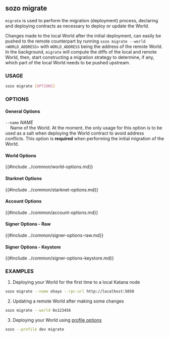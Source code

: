 ## sozo migrate

`migrate` is used to perform the migration (deployment) process, declaring and deploying contracts as necessary to deploy or update the World.

Changes made to the local World after the initial deployment, can easily be pushed to the remote counterpart by running `sozo migrate --world <WORLD_ADDRESS>` with `WORLD_ADDRESS` being the address of the remote World. In the background, `migrate` will compute the diffs of the local and remote World, then, start constructing a migration strategy to determine, if any, which part of the local World needs to be pushed upstream.

### USAGE

```sh
sozo migrate [OPTIONS]
```

### OPTIONS

#### General Options

`--name` _NAME_  
&nbsp;&nbsp;&nbsp;&nbsp;Name of the World. At the moment, the only usage for this option is to be used as a salt when deploying the World contract to avoid address conflicts. This option is **required** when performing the initial migration of the World.

#### World Options

{{#include ../common/world-options.md}}

#### Starknet Options

{{#include ../common/starknet-options.md}}

#### Account Options

{{#include ../common/account-options.md}}

#### Signer Options - Raw

{{#include ../common/signer-options-raw.md}}

#### Signer Options - Keystore

{{#include ../common/signer-options-keystore.md}}

### EXAMPLES

1. Deploying your World for the first time to a local Katana node

```sh
sozo migrate --name ohayo --rpc-url http://localhost:5050
```

2. Updating a remote World after making some changes

```sh
sozo migrate --world 0x123456
```

3. Deploying your World using [profile options](../common-options/profile.md)

```sh
sozo --profile dev migrate
```
